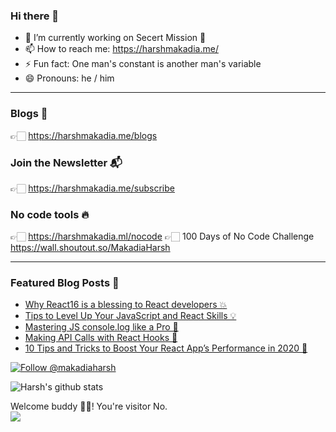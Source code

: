 ### Hi there 👋

- 🔭 I’m currently working on Secert Mission 🚀
- 📫 How to reach me: https://harshmakadia.me/
- ⚡ Fun fact: One man's constant is another man's variable
- 😄 Pronouns: he / him

---

### Blogs 📕
👉🏻 https://harshmakadia.me/blogs


### Join the Newsletter 📬
👉🏻 https://harshmakadia.me/subscribe

### No code tools 🔥
👉🏻 https://harshmakadia.ml/nocode
👉🏻 100 Days of No Code Challenge https://wall.shoutout.so/MakadiaHarsh

--- 

### Featured Blog Posts 🌟
<!-- BLOG-POST-LIST:START -->
- [Why React16 is a blessing to React developers 💥](https://medium.com/free-code-camp/why-react16-is-a-blessing-to-react-developers-31433bfc210a)
- [Tips to Level Up Your JavaScript and React Skills 💡](https://medium.com/better-programming/tips-to-level-up-your-javascript-and-react-skills-62bfbbb9b4d)
- [Mastering JS console.log like a Pro 🎯](https://medium.com/javascript-in-plain-english/mastering-js-console-log-like-a-pro-1c634e6393f9)
- [Making API Calls with React Hooks 🔆](https://blog.bitsrc.io/making-api-calls-with-react-hooks-748ebfc7de8c)
- [10 Tips and Tricks to Boost Your React App’s Performance in 2020 🚀](https://medium.com/better-programming/10-tips-and-tricks-to-boost-your-react-apps-performance-in-2020-9388159f6ebf)
<!-- BLOG-POST-LIST:END -->


<a href="https://twitter.com/intent/follow?screen_name=makadiaharsh"><img src="https://img.shields.io/twitter/follow/makadiaharsh.svg?label=Follow%20@makadiaharsh" alt="Follow @makadiaharsh"></img></a>
</p>

![Harsh's github stats](https://github-readme-stats.vercel.app/api?username=harshmakadia&theme=onedark&show_icons=true&count_private=true)

<p> 
  Welcome buddy 👋🏻! You're visitor No. <br>
  <img src="https://profile-counter.glitch.me/HarshMakadia/count.svg" />
</p>

<!--
**Harshmakadia/Harshmakadia** is a ✨ _special_ ✨ repository because its `README.md` (this file) appears on your GitHub profile.

Here are some ideas to get you started:

- 🔭 I’m currently working on Secert Mission 🚀
- 📫 How to reach me: harshmakadia.github.io
- ⚡ Fun fact: One man's constant is another man's variable
-->
